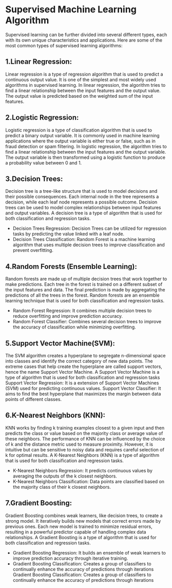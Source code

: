# Supervised Machine Learning Algorithm
Supervised learning can be further divided into several different types, each with its own unique characteristics and applications. Here are some of the most common types of supervised learning algorithms:

## 1.Linear Regression: 
Linear regression is a type of regression algorithm that is used to predict a continuous output value. It is one of the simplest and most widely used algorithms in supervised learning. In linear regression, the algorithm tries to find a linear relationship between the input features and the output value. The output value is predicted based on the weighted sum of the input features.

## 2.Logistic Regression: 
Logistic regression is a type of classification algorithm that is used to predict a binary output variable. It is commonly used in machine learning applications where the output variable is either true or false, such as in fraud detection or spam filtering. In logistic regression, the algorithm tries to find a linear relationship between the input features and the output variable. The output variable is then transformed using a logistic function to produce a probability value between 0 and 1.

## 3.Decision Trees: 
Decision tree is a tree-like structure that is used to model decisions and their possible consequences. Each internal node in the tree represents a decision, while each leaf node represents a possible outcome. Decision trees can be used to model complex relationships between input features and output variables.
A decision tree is a type of algorithm that is used for both classification and regression tasks.
* Decision Trees Regression: Decision Trees can be utilized for regression tasks by predicting the value linked with a leaf node.
* Decision Trees Classification: Random Forest is a machine learning algorithm that uses multiple decision trees to improve classification and prevent overfitting.
## 4.Random Forests (Ensemble Learning): 
Random forests are made up of multiple decision trees that work together to make predictions. Each tree in the forest is trained on a different subset of the input features and data. The final prediction is made by aggregating the predictions of all the trees in the forest.
Random forests are an ensemble learning technique that is used for both classification and regression tasks.
* Random Forest Regression: It combines multiple decision trees to reduce overfitting and improve prediction accuracy.
* Random Forest Classifier: Combines several decision trees to improve the accuracy of classification while minimizing overfitting.

## 5.Support Vector Machine(SVM): 
The SVM algorithm creates a hyperplane to segregate n-dimensional space into classes and identify the correct category of new data points. The extreme cases that help create the hyperplane are called support vectors, hence the name Support Vector Machine.
A Support Vector Machine is a type of algorithm that is used for both classification and regression tasks
Support Vector Regression: It is a extension of Support Vector Machines (SVM) used for predicting continuous values.
Support Vector Classifier: It aims to find the best hyperplane that maximizes the margin between data points of different classes.

## 6.K-Nearest Neighbors (KNN): 
KNN works by finding k training examples closest to a given input and then predicts the class or value based on the majority class or average value of these neighbors. The performance of KNN can be influenced by the choice of k and the distance metric used to measure proximity. However, it is intuitive but can be sensitive to noisy data and requires careful selection of k for optimal results.
A K-Nearest Neighbors (KNN) is a type of algorithm that is used for both classification and regression tasks.
* K-Nearest Neighbors Regression: It predicts continuous values by averaging the outputs of the k closest neighbors.
* K-Nearest Neighbors Classification: Data points are classified based on the majority class of their k closest neighbors.

## 7.Gradient Boosting: 
Gradient Boosting combines weak learners, like decision trees, to create a strong model. It iteratively builds new models that correct errors made by previous ones. Each new model is trained to minimize residual errors, resulting in a powerful predictor capable of handling complex data relationships.
A Gradient Boosting is a type of algorithm that is used for both classification and regression tasks.
* Gradient Boosting Regression: It builds an ensemble of weak learners to improve prediction accuracy through iterative training.
* Gradient Boosting Classification: Creates a group of classifiers to continually enhance the accuracy of predictions through iterations
Gradient Boosting Classification: Creates a group of classifiers to continually enhance the accuracy of predictions through iterations
